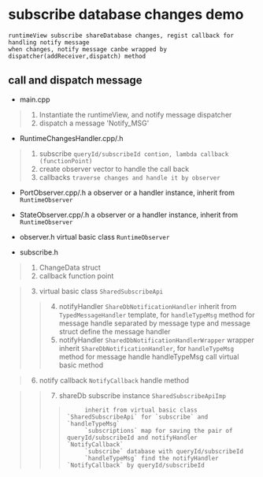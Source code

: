 # subscribe database changes demo

```
runtimeView subscribe shareDatabase changes, regist callback for handling notify message
when changes, notify message canbe wrapped by dispatcher(addReceiver,dispatch) method
```

## call and dispatch message
 * main.cpp
> 1. Instantiate the runtimeView, and notify message dispatcher
> 2. dispatch a message \'Notify_MSG\'

 * RuntimeChangesHandler.cpp/.h
> 1. subscribe `queryId/subscribeId contion, lambda callback (functionPoint)`
> 2. create observer vector to handle the call back
> 3. callbacks `traverse changes and handle it by observer`

 * PortObserver.cpp/.h
 a observer or a handler instance, inherit from `RuntimeObserver`
 * StateObserver.cpp/.h
 a observer or a handler instance, inherit from `RuntimeObserver`
 
 * observer.h
 virtual basic class `RuntimeObserver`
 
 * subscribe.h
> 1. ChangeData struct
> 2. callback function point

> 3. virtual basic class `SharedSubscribeApi`
>>  4. notifyHandler `ShareDbNotificationHandler`
       inherit from `TypedMessageHandler` template, for `handleTypeMsg` method for message handle
	   separated by message type and message struct
       define the message handler
>>  5. notifyHandler `SharedDbNotificationHandlerWrapper` wrapper
       inherit `ShareDbNotificationHandler`, for `handleTypeMsg` method for message handle
       handleTypeMsg call virtual basic method

> 6. notify callback `NotifyCallback`
     handle method

>>  7. shareDb subscribe instance `SharedSubscribeApiImp`
>>>          inherit from virtual basic class `SharedSubscribeApi` for `subscribe` and `handleTypeMsg`
>>>          `subscriptions` map for saving the pair of queryId/subscribeId and notifyHandler `NotifyCallback`
>>>          `subscribe` database with queryId/subscribeId
>>>          `handleTypeMsg` find the notifyHandler `NotifyCallback` by queryId/subscribeId
 
 
